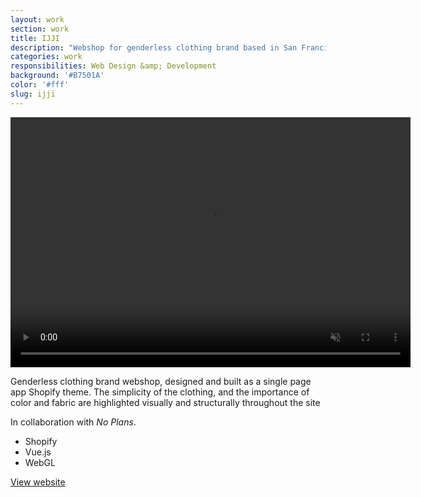 ```yaml
---
layout: work
section: work
title: IJJI
description: "Webshop for genderless clothing brand based in San Francisco"
categories: work
responsibilities: Web Design &amp; Development
background: '#B7501A'
color: '#fff'
slug: ijji
---
```


<div>
  <video loop muted playsinline id="{{ page.slug }}" class="browser_img" title="{{ page.title }}"
    preload="auto" width="640" height="400" data-setup="{}">
    <source src="{{ site.root }}/work/videos/ijji.mp4#t=0.1" type='video/mp4'>
  </video>
</div>

<p>
  Genderless clothing brand webshop, designed and built as a single page app Shopify theme. The simplicity of the clothing, and the importance of color and fabric are highlighted visually and structurally throughout the site
</p>
<p>
In collaboration with <em>No Plans</em>.
</p>

<ul class="tags">
  <li>Shopify</li>
  <li>Vue.js</li>
  <li>WebGL</li>
</ul>

<a href="https://ijji.co/" class="button" rel="external">View website</a>
